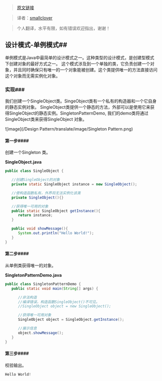 > [原文链接][1]

> 译者：[smallclover][2]

>个人翻译，水平有限，如有错误欢迎指出，谢谢！


## 设计模式-单例模式##

单例模式是Java中最简单的设计模式之一。这种类型的设计模式，是创建型模式下创建对象的最好方式之一。
这个模式涉及到一个单独的类，它负责创建一个对象，并且同时确保只有唯一的一个对象能被创建。这个类提供唯一的方法直接访问这个对象而无需实例化对象。

### 实现###


我们创建一个SingleObject类。SingeObject类有一个私有的构造器和一个它自身的静态实例对象。
SingleObject类提供一个静态的方法，外部可以是使用它来获得SingleObject的静态实例。SingletonPatternDemo, 我们的demo类将通过SingleObject类来获得SingleObject 对象。

 ![image](/Design Pattern/translate/image/Singleton Pattern.png)

#### 第一步####

创建一个Singleton 类。

**SingleObject.java**
```java
public class SingleObject {

   //创建SingleObject的对象
   private static SingleObject instance = new SingleObject();

   //使构造函数私有，外界将无法实例化该类
   private SingleObject(){}

   //获得唯一可用的对象
   public static SingleObject getInstance(){
      return instance;
   }

   public void showMessage(){
      System.out.println("Hello World!");
   }
}
```
#### 第二步####

从单例类获得唯一的对象。

**SingletonPatternDemo.java**
```java
public class SingletonPatternDemo {
   public static void main(String[] args) {

      //非法构造
      //编译错误，构造函数SingleObject()不可见。
      //SingleObject object = new SingleObject();

      //获得唯一可用对象
      SingleObject object = SingleObject.getInstance();

      //展示信息
      object.showMessage();
   }
}
```
#### 第三步####
校验输出。
```java
Hello World!
```

  [1]: http://www.tutorialspoint.com/design_pattern/singleton_pattern.htm
  [2]: http://www.smallclover.com
